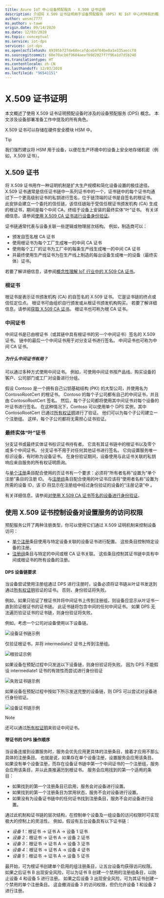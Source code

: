 ```yaml
---
title: Azure IoT 中心设备预配服务 - X.509 证书证明
description: 介绍将 X.509 证书证明用于设备预配服务 (DPS) 和 IoT 中心时特有的概念
author: wesmc7777
ms.author: v-tawe
origin.date: 09/14/2020
ms.date: 12/03/2020
ms.topic: conceptual
ms.service: iot-dps
services: iot-dps
ms.openlocfilehash: 89395b727de68ecafdceb4f04be0a1e335aeccf8
ms.sourcegitcommit: 60e70acb6f9604aeef69d2027f7f96a1d7d5b248
ms.translationtype: HT
ms.contentlocale: zh-CN
ms.lasthandoff: 12/03/2020
ms.locfileid: "96541151"
---
```

# <a name="x509-certificate-attestation"></a>X.509 证书证明

本文概述了使用 X.509 证书证明预配设备时涉及的设备预配服务 (DPS) 概念。 本文涉及设备部署准备工作中提及的所有角色。

X.509 证书可以存储在硬件安全模块 HSM 中。

> [!TIP]
> 我们强烈建议将 HSM 用于设备，以便在生产环境中的设备上安全地存储机密（例如，X.509 证书）。


## <a name="x509-certificates"></a>X.509 证书

将 X.509 证书用作一种证明机制是扩大生产规模和简化设备设置的极佳途径。 X.509 证书通常是信任证书链中一系列证书中的一个，证书链中的每个证书均通过下一个更高级别证书的私钥进行签名，位于链顶端的证书是自签名的根证书。 此安排会建立一个委托的信任链，该信任链始于受信任根证书颁发机构 (CA) 生成的根证书，期间是每个中间 CA，终结于设备上安装的最终实体“叶”证书。 有关详细信息，请参阅[使用 X.509 CA 证书进行设备身份验证](../iot-hub/iot-hub-x509ca-overview.md)。 

证书链通常代表与设备关联一些逻辑或物理层次结构。 例如，制造商可以：
- 颁发自签名根 CA 证书
- 使用根证书为每个工厂生成唯一的中间 CA 证书
- 使用每个工厂的证书为工厂中的每条生产线生成唯一的中间 CA 证书
- 并最终使用生产线证书为在生产线上制造的每台设备生成唯一的设备（最终实体）证书。 

若要了解详细信息，请参阅[概念性理解 IoT 行业中的 X.509 CA 证书](../iot-hub/iot-hub-x509ca-concept.md)。 

### <a name="root-certificate"></a>根证书

根证书是表示证书颁发机构 (CA) 的自签名的 X.509 证书。 它是证书链的终点或信任定位点。 根证书可由组织自行颁发或从根证书颁发机构购买。 若要了解详细信息，请参阅[获取 X.509 CA 证书](../iot-hub/iot-hub-security-x509-get-started.md#get-x509-ca-certificates)。 根证书也可称为根 CA 证书。

### <a name="intermediate-certificate"></a>中间证书

中间证书是已由根证书（或其链中具有根证书的另一个中间证书）签名的 X.509 证书。 链中的最后一个中间证书用于对分支证书进行签名。 中间证书也可称为中间 CA 证书。

##### <a name="why-are-intermediate-certs-useful"></a>为什么中间证书有用？
可以通过多种方式使用中间证书。 例如，可使用中间证书按产品线、购买设备的客户、公司部门或工厂对设备进行分组。 

假设 Contoso 是一个拥有自己公钥基础结构 (PKI) 的大型公司，并使用名为 ContosoRootCert 的根证书。 Contoso 的每个子公司都有自己的中间证书，并且由 ContosoRootCert 签名。 然后，每个子公司都将使用其中间证书对每个设备的叶证书进行签名。 在这种情况下，Contoso 可以使用单个 DPS 实例，其中 ContosoRootCert 已通过[所有权证明](./how-to-verify-certificates.md)进行了验证。 他们可以为每个子公司建立一个注册组。 这样，每个子公司都将无需担心证书验证。


### <a name="end-entity-leaf-certificate"></a>最终实体“叶”证书

分支证书或最终实体证书标识证书持有者。 它具有其证书链中的根证书以及零个或多个中间证书。 分支证书不用于对任何其他证书进行签名。 它向设置服务唯一标识设备，有时称为设备证书。 在身份验证期间，设备使用与此证书关联的私钥响应来自服务的所有权证明质询。

与[单个注册](./concepts-service.md#individual-enrollment)条目配合使用的页证书有一个要求：必须将“所有者名称”设置为“单个注册”条目的注册 ID。 与[注册组](./concepts-service.md#enrollment-group)条目配合使用的叶证书应该将“使用者名称”设置为所需的设备 ID，该 ID 将显示在注册组中经过身份验证的设备的“注册记录”中 。

有关详细信息，请参阅[对使用 X.509 CA 证书签名的设备进行身份验证](../iot-hub/iot-hub-x509ca-overview.md#authenticating-devices-signed-with-x509-ca-certificates)。

## <a name="controlling-device-access-to-the-provisioning-service-with-x509-certificates"></a>使用 X.509 证书控制设备对设置服务的访问权限

预配服务公开了两种注册类型，你可以使用它们通过 X.509 证明机制来控制设备访问：  

- [单个注册](./concepts-service.md#individual-enrollment)条目使用与特定设备关联的设备证书进行配置。 这些条目控制特定设备的注册。
- [注册组](./concepts-service.md#enrollment-group)条目与特定的中间或根 CA 证书关联。 这些条目控制其证书链中具有中间或根证书的所有设备的注册。 

#### <a name="dps-device-chain-requirements"></a>DPS 设备链要求

当设备尝试使用注册组通过 DPS 进行注册时，设备必须将证书链从叶证书发送到通过[所有权证明](how-to-verify-certificates.md)验证的证书。 否则，身份验证将失败。

例如，如果只验证了根证书并将中间证书上传到注册组，则设备应显示从叶证书一直到验证根证书的证书链。 此证书链将包含中间的任何中间证书。 如果 DPS 无法遍历验证证书的证书链，则身份验证将失败。

例如，考虑一个公司对设备使用以下设备链。

![设备证书链示例](./media/concepts-x509-attestation/example-device-cert-chain.png) 

仅验证根证书，并将 intermediate2 证书上传到注册组。

![根验证示例](./media/concepts-x509-attestation/example-root-verified.png) 

如果设备在预配过程中只发送以下设备链，则身份验证将失败。 因为 DPS 不能假设 intermediate1 证书的有效性而尝试进行身份验证

![失败证书链示例](./media/concepts-x509-attestation/example-fail-cert-chain.png) 

如果设备在预配过程中按如下所示发送完整的设备链，则 DPS 可以尝试对设备进行身份验证。

![设备证书链示例](./media/concepts-x509-attestation/example-device-cert-chain.png) 




> [!NOTE]
> 还可以通过[所有权证明](how-to-verify-certificates.md)来验证中间证书。


#### <a name="dps-order-of-operations-with-certificates"></a>带证书的 DPS 操作顺序
当设备连接到设置服务时，服务会优先应用更具体的注册条目，接着才应用不那么具体的注册条目。 也就是说，如果存在单个设备注册，设置服务会应用该条目。 如果没有单个设备注册，而存在设备证书链中第一个中间证书的一个注册组，服务会应用该条目，并以此类推遍历到根证书。 服务会应用找到的第一个适用的条目：

- 如果找到的第一个注册条目已启用，服务会对设备进行设置。
- 如果找到的第一个注册条目为禁用状态，服务不会对设备进行设置。  
- 如果没有为设备证书链中的任何证书找到注册条目，服务不会对设备进行设置。 

通过此机制和证书链的层次结构，在控制单个设备及一组设备的访问权限时可实现极大的控制上的灵活性。 例如，假设有五台设备具有以下证书链： 

- *设备 1*：根证书 -> 证书 A -> 设备 1 证书
- *设备 2*：根证书 -> 证书 A -> 设备 2 证书
- *设备 3*：根证书 -> 证书 A -> 设备 3 证书
- *设备 4*：根证书 -> 证书 A -> 设备 4 证书
- *设备 5*：根证书 -> 证书 A -> 设备 5 证书

最开始，可为根证书创建单个启用的组注册条目，让五台设备均获得访问权限。 如果之后证书 B 出现安全风险，可以为证书 B 创建一个禁用的注册组条目，以防止设备 4 和设备 5 进行注册。 如果之后设备 3 出现安全风险，可为其证书创建一个禁用的单个注册条目。 这会撤消设备 3 的访问权限，但仍允许设备 1 和设备 2 进行注册。
